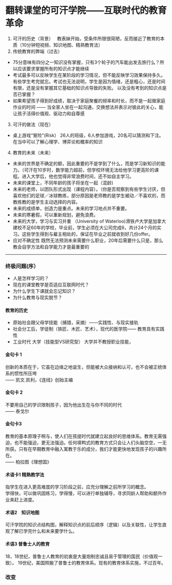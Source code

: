 # 翻转课堂的可汗学院——互联时代的教育革命
1. 可汗的历史（背景）   
教表妹开始，受条件所限很简陋，反而接近了教育的本质（10分钟短视频、知识地图、精熟教育法）
2. 传统教育的弊端（过去）  
* 75分意味有四分之一知识没有掌握，只有3个轮子的汽车能出发去旅行么？所以应该要求掌握所有的知识点才能继续
* 考试最多可以反映学生在某阶段的学习情况，但不能反映学习效果保持多久。有些学生考完就忘。考试也无法说明，学生是因为情绪，还是粗心，还是时间有限，还是没有掌握其它基础的知识点导致的失败。 以及没有考到的知识点是否已掌握？
* 如果希望孩子得到好成绩，取决于家庭聚餐的频率和时长，而不是一起做家庭作业的时间 —— 当全家人坐在一起沟通，交换想法并表示对彼此的关心，能让孩子活得价值观、驱动力和自尊感

3. 可汗的做法（现在）   
* 桌上游戏“冒险"(Risk） 26人的班级，6人参加游戏，20名可以猜测和下注。在当中可以了解心理学、博弈论和概率的知识

4. 教育的未来（未来）  
* 未来的世界是不确定的额，因此重要的不是学到了什么，而是学习新知识的能力。（可汗在10岁时，数学能力超前，但学校环境无法给他学习更高阶的课程。进入大学后，他也觉得非常浪费时间，还不如自主学习。
* 未来的课堂上，不同年龄的孩子将坐在一起（混龄)
* 未来的老师，以团队形式出现（课程内容）。（你是否观察到有些学生讨厌，但喜欢他们的足球／冰球教练，部分原因是老师教的是学生被动／不喜欢的，而教练教的是学生主动选择的内容。 
* 未来的成绩单，创造力是重点。未来的学习地点并不重要。
* 未来的寒暑假，可以重新规划，避免浪费。
* 未来的大学，学习与实习并重 （University of Waterloo)滑铁卢大学是加拿大建校不足60年的学校，毕业前，学生必须在大公司完成6，共计24个月的实习。这些学生得到与雇主相处的，保证在毕业之前就收到好几份offer。 
* 应对不确定性 既然无法预测未来需要什么职业，20年后需要什么只是，那么教会自学方法和自学能力才是最重要的
******************************
### 终极问题(序）  
* 人是怎样学习的？
* 现在的课堂教学是否适应互联网时代？
* 为什么学生下课就会忘记知识？  
* 为什么教育与现实脱节？

#### 教育的历史
* 原始社会跟父母学技能（捕猎，采摘）——实践性、与现实接轨
* 社会分工后，学徒制（铁匠、木匠、艺术），现代的医学院—— 教育具有实践性
* 工业时代 大学（技能型VS研究型）
大学并不教授职业技能，
#### 金句卡 1
创新的本质在于，它虽在边缘之地诞生，但能被大众接纳和认可，也不会被正统体系的惯性所压垮  
—— 凯文.凯利，《连线》创始主编
#### 金句卡 2
不要用自己的学识限制孩子，因为他出生在与你不同的时代  
—— 泰戈尔
#### 金句卡3 
教育的基本原理子啊与，使人们在孩提时代就建立起良好的思维体系。教育无需强迫，也不能强迫，更无法强迫。任何填鸭式的教育方式只会让人们头脑空空，一无所获。只有在早期教育中融入寓教于乐的成分，我们才能更快地发现孩子的兴趣所在。   
—— 柏拉图《理想国》

#### 术语卡1 **精熟教学法**  
指学生在进入更高难度的学习阶段之前，应充分理解之前所学习的概念。  
学得快，可以做巩固练习，学得慢，可以进行单独辅导，寻求同龄人帮助和额外作业来赶上进度。 
#### 术语2    **知识地图**   
可汗学院的知识点结构图，解释知识点的前后顺序（逻辑）以及关联性，让学生直观了解已学完什么和未来要学什么。 
#### 术语3 普鲁士人的教育  
18，18世纪，普鲁士人教育的初衷是大量炮制忠诚且易于管理的国民（价值观一致）。 19世纪，美国照搬了普鲁士的教育体系。现有的教育体系实施，不过百年。
### 改变
